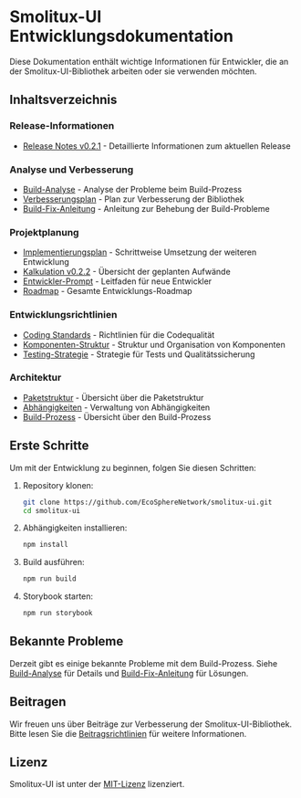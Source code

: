 # Smolitux-UI Entwicklungsdokumentation

Diese Dokumentation enthält wichtige Informationen für Entwickler, die an der Smolitux-UI-Bibliothek arbeiten oder sie verwenden möchten.

## Inhaltsverzeichnis

### Release-Informationen

- [Release Notes v0.2.1](./v0.2.1-release-notes.md) - Detaillierte Informationen zum aktuellen Release

### Analyse und Verbesserung

- [Build-Analyse](./build-analysis.md) - Analyse der Probleme beim Build-Prozess
- [Verbesserungsplan](./roadmap.md) - Plan zur Verbesserung der Bibliothek
- [Build-Fix-Anleitung](./build-fix-guide.md) - Anleitung zur Behebung der Build-Probleme

### Projektplanung

- [Implementierungsplan](./roadmap/implementation-plan.md) - Schrittweise Umsetzung der weiteren Entwicklung
- [Kalkulation v0.2.2](./Finanzierung/Kalkulation-v0.2.2.md) - Übersicht der geplanten Aufwände
- [Entwickler-Prompt](./Entwickler-Prompt.md) - Leitfaden für neue Entwickler
- [Roadmap](./roadmap.md) - Gesamte Entwicklungs-Roadmap

### Entwicklungsrichtlinien

- [Coding Standards](../guidelines/coding-standards.md) - Richtlinien für die Codequalität
- [Komponenten-Struktur](../guidelines/component-structure.md) - Struktur und Organisation von Komponenten
- [Testing-Strategie](../guidelines/testing-strategy.md) - Strategie für Tests und Qualitätssicherung

### Architektur

- [Paketstruktur](../architecture/package-structure.md) - Übersicht über die Paketstruktur
- [Abhängigkeiten](../architecture/dependencies.md) - Verwaltung von Abhängigkeiten
- [Build-Prozess](../architecture/build-process.md) - Übersicht über den Build-Prozess

## Erste Schritte

Um mit der Entwicklung zu beginnen, folgen Sie diesen Schritten:

1. Repository klonen:

   ```bash
   git clone https://github.com/EcoSphereNetwork/smolitux-ui.git
   cd smolitux-ui
   ```

2. Abhängigkeiten installieren:

   ```bash
   npm install
   ```

3. Build ausführen:

   ```bash
   npm run build
   ```

4. Storybook starten:
   ```bash
   npm run storybook
   ```

## Bekannte Probleme

Derzeit gibt es einige bekannte Probleme mit dem Build-Prozess. Siehe [Build-Analyse](./build-analysis.md) für Details und [Build-Fix-Anleitung](./build-fix-guide.md) für Lösungen.

## Beitragen

Wir freuen uns über Beiträge zur Verbesserung der Smolitux-UI-Bibliothek. Bitte lesen Sie die [Beitragsrichtlinien](./contributing.md) für weitere Informationen.

## Lizenz

Smolitux-UI ist unter der [MIT-Lizenz](https://github.com/EcoSphereNetwork/smolitux-ui/blob/main/LICENSE) lizenziert.
